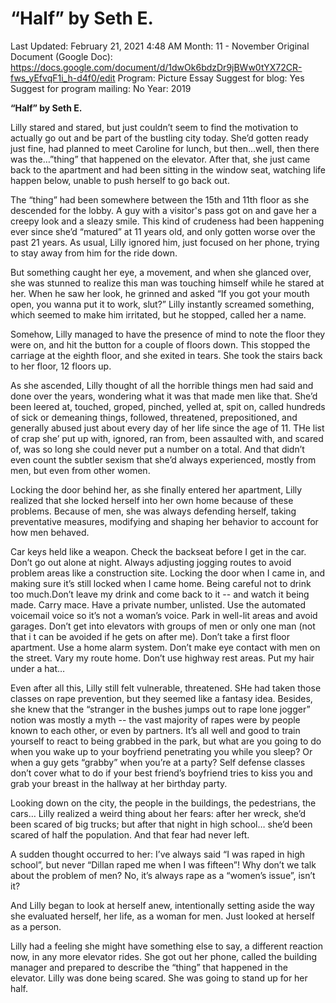 # “Half” by Seth E.

Last Updated: February 21, 2021 4:48 AM
Month: 11 - November
Original Document (Google Doc): https://docs.google.com/document/d/1dwOk6bdzDr9jBWw0tYX72CR-fws_yEfvqF1i_h-d4f0/edit
Program: Picture Essay
Suggest for blog: Yes
Suggest for program mailing: No
Year: 2019

**“Half” by Seth E.**

Lilly stared and stared, but just couldn’t seem to find the motivation to actually go out and be part of the bustling city today. She’d gotten ready just fine, had planned to meet Caroline for lunch, but then...well, then there was the…”thing” that happened on the elevator. After that, she just came back to the apartment and had been sitting in the window seat, watching life happen below, unable to push herself to go back out.

The “thing” had been somewhere between the 15th and 11th floor as she descended for the lobby. A guy with a visitor's pass got on and gave her a creepy look and a sleazy smile. This kind of crudeness had been happening ever since she’d “matured” at 11 years old, and only gotten worse over the past 21 years. As usual, Lilly ignored him, just focused on her phone, trying to stay away from him for the ride down.

But something caught her eye, a movement, and when she glanced over, she was stunned to realize this man was touching himself while he stared at her. When he saw her look, he grinned and asked “If you got your mouth open, you wanna put it to work, slut?” Lilly instantly screamed something, which seemed to make him irritated, but he stopped, called her a name.

Somehow, Lilly managed to have the presence of mind to note the floor they were on, and hit the button for a couple of floors down. This stopped the carriage at the eighth floor, and she exited in tears. She took the stairs back to her floor, 12 floors up.

As she ascended, Lilly thought of all the horrible things men had said and done over the years, wondering what it was that made men like that. She’d been leered at, touched, groped, pinched, yelled at, spit on, called hundreds of sick or demeaning things, followed, threatened, prepositioned, and generally abused just about every day of her life since the age of 11. THe list of crap she’ put up with, ignored, ran from, been assaulted with, and scared of, was so long she could never put a number on a total. And that didn’t even count the subtler sexism that she’d always experienced, mostly from men, but even from other women.

Locking the door behind her, as she finally entered her apartment, Lilly realized that she locked herself into her own home because of these problems. Because of men, she was always defending herself, taking preventative measures, modifying and shaping her behavior to account for how men behaved.

Car keys held like a weapon. Check the backseat before I get in the car. Don’t go out alone at night. Always adjusting jogging routes to avoid problem areas like a construction site. Locking the door when I came in, and making sure it’s still locked when I came home. Being careful not to drink too much.Don’t leave my drink and come back to it -- and watch it being made. Carry mace. Have a private number, unlisted. Use the automated voicemail voice so it’s not a woman’s voice. Park in well-lit areas and avoid garages. Don’t get into elevators with groups of men or only one man (not that i t can be avoided if he gets on after me). Don’t take a first floor apartment. Use a home alarm system. Don’t make eye contact with men on the street. Vary my route home. Don’t use highway rest areas. Put my hair under a hat…

Even after all this, Lilly still felt vulnerable, threatened. SHe had taken those classes on rape prevention, but they seemed like a fantasy idea. Besides, she knew that the “stranger in the bushes jumps out to rape lone jogger” notion was mostly a myth -- the vast majority of rapes were by people known to each other, or even by partners. It’s all well and good to train yourself to react to being grabbed in the park, but what are you going to do when you wake up to your boyfriend penetrating you while you sleep? Or when a guy gets “grabby” when you’re at a party? Self defense classes don’t cover what to do if your best friend’s boyfriend tries to kiss you and grab your breast in the hallway at her birthday party.

Looking down on the city, the people in the buildings, the pedestrians, the cars… Lilly realized a weird thing about her fears: after her wreck, she’d been scared of big trucks; but after that night in high school… she’d been scared of half the population. And that fear had never left.

A sudden thought occurred to her: I’ve always said “I was raped in high school”, but never “Dillan raped me when I was fifteen”! Why don’t we talk about the problem of men? No, it’s always rape as a “women’s issue”, isn’t it?

And Lilly began to look at herself anew, intentionally setting aside the way she evaluated herself, her life, as a woman for men. Just looked at herself as a person.

Lilly had a feeling she might have something else to say, a different reaction now, in any more elevator rides. She got out her phone, called the building manager and prepared to describe the “thing” that happened in the elevator. Lilly was done being scared. She was going to stand up for her half.